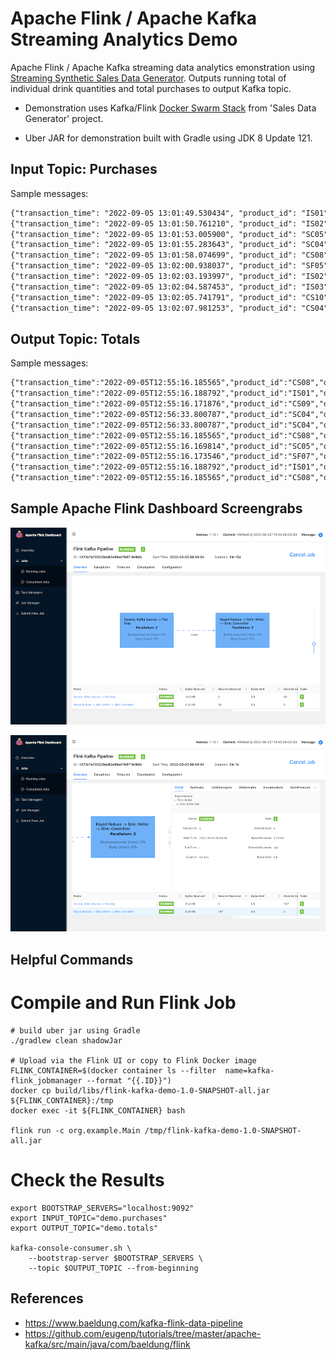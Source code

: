 # Apache Flink / Apache Kafka Streaming Analytics Demo

Apache Flink / Apache Kafka streaming data analytics emonstration
using [Streaming Synthetic Sales Data Generator](https://github.com/garystafford/streaming-sales-generator). Outputs
running total of individual drink quantities and total purchases to output Kafka topic.

* Demonstration uses
  Kafka/Flink [Docker Swarm Stack](https://github.com/garystafford/streaming-sales-generator/blob/main/docker-compose.yml)
  from 'Sales Data Generator' project.

* Uber JAR for demonstration built with Gradle using JDK 8 Update 121.

## Input Topic: Purchases

Sample messages:

```txt
{"transaction_time": "2022-09-05 13:01:49.530434", "product_id": "IS01", "price": 5.49, "quantity": 2, "is_member": false, "member_discount": 0.0, "add_supplements": false, "supplement_price": 0.0, "total_purchase": 10.98}
{"transaction_time": "2022-09-05 13:01:50.761210", "product_id": "IS02", "price": 5.49, "quantity": 1, "is_member": false, "member_discount": 0.0, "add_supplements": false, "supplement_price": 0.0, "total_purchase": 5.49}
{"transaction_time": "2022-09-05 13:01:53.005900", "product_id": "SC05", "price": 5.99, "quantity": 1, "is_member": true, "member_discount": 0.1, "add_supplements": true, "supplement_price": 1.99, "total_purchase": 7.18}
{"transaction_time": "2022-09-05 13:01:55.283643", "product_id": "SC04", "price": 5.99, "quantity": 1, "is_member": false, "member_discount": 0.0, "add_supplements": false, "supplement_price": 0.0, "total_purchase": 5.99}
{"transaction_time": "2022-09-05 13:01:58.074699", "product_id": "CS08", "price": 4.99, "quantity": 1, "is_member": false, "member_discount": 0.0, "add_supplements": false, "supplement_price": 0.0, "total_purchase": 4.99}
{"transaction_time": "2022-09-05 13:02:00.938037", "product_id": "SF05", "price": 5.99, "quantity": 1, "is_member": false, "member_discount": 0.0, "add_supplements": true, "supplement_price": 1.99, "total_purchase": 7.98}
{"transaction_time": "2022-09-05 13:02:03.193997", "product_id": "IS02", "price": 5.49, "quantity": 1, "is_member": true, "member_discount": 0.1, "add_supplements": false, "supplement_price": 0.0, "total_purchase": 4.94}
{"transaction_time": "2022-09-05 13:02:04.587453", "product_id": "IS03", "price": 5.49, "quantity": 3, "is_member": true, "member_discount": 0.1, "add_supplements": false, "supplement_price": 0.0, "total_purchase": 14.82}
{"transaction_time": "2022-09-05 13:02:05.741791", "product_id": "CS10", "price": 4.99, "quantity": 1, "is_member": false, "member_discount": 0.0, "add_supplements": false, "supplement_price": 0.0, "total_purchase": 4.99}
{"transaction_time": "2022-09-05 13:02:07.981253", "product_id": "CS04", "price": 4.99, "quantity": 1, "is_member": false, "member_discount": 0.0, "add_supplements": false, "supplement_price": 0.0, "total_purchase": 4.99}
```

## Output Topic: Totals

Sample messages:

```txt
{"transaction_time":"2022-09-05T12:55:16.185565","product_id":"CS08","quantity":20,"total_purchases":106.76}
{"transaction_time":"2022-09-05T12:55:16.188792","product_id":"IS01","quantity":4,"total_purchases":21.96}
{"transaction_time":"2022-09-05T12:55:16.171876","product_id":"CS09","quantity":10,"total_purchases":48.90}
{"transaction_time":"2022-09-05T12:56:33.800787","product_id":"SC04","quantity":16,"total_purchases":106.17}
{"transaction_time":"2022-09-05T12:56:33.800787","product_id":"SC04","quantity":17,"total_purchases":114.15}
{"transaction_time":"2022-09-05T12:55:16.185565","product_id":"CS08","quantity":21,"total_purchases":113.74}
{"transaction_time":"2022-09-05T12:55:16.169814","product_id":"SC05","quantity":12,"total_purchases":84.01}
{"transaction_time":"2022-09-05T12:55:16.173546","product_id":"SF07","quantity":12,"total_purchases":77.24}
{"transaction_time":"2022-09-05T12:55:16.188792","product_id":"IS01","quantity":5,"total_purchases":29.44}
{"transaction_time":"2022-09-05T12:55:16.185565","product_id":"CS08","quantity":23,"total_purchases":123.72}
```

## Sample Apache Flink Dashboard Screengrabs

![Apache Flink Dashboard 1](screengrabs/flink_dashboard1.png)

![Apache Flink Dashboard 2](screengrabs/flink_dashboard2.png)

## Helpful Commands

# Compile and Run Flink Job

```shell
# build uber jar using Gradle
./gradlew clean shadowJar

# Upload via the Flink UI or copy to Flink Docker image
FLINK_CONTAINER=$(docker container ls --filter  name=kafka-flink_jobmanager --format "{{.ID}}")
docker cp build/libs/flink-kafka-demo-1.0-SNAPSHOT-all.jar ${FLINK_CONTAINER}:/tmp
docker exec -it ${FLINK_CONTAINER} bash

flink run -c org.example.Main /tmp/flink-kafka-demo-1.0-SNAPSHOT-all.jar
```

# Check the Results

```shell
export BOOTSTRAP_SERVERS="localhost:9092"
export INPUT_TOPIC="demo.purchases"
export OUTPUT_TOPIC="demo.totals"

kafka-console-consumer.sh \
    --bootstrap-server $BOOTSTRAP_SERVERS \
    --topic $OUTPUT_TOPIC --from-beginning
```

## References

* <https://www.baeldung.com/kafka-flink-data-pipeline>
* <https://github.com/eugenp/tutorials/tree/master/apache-kafka/src/main/java/com/baeldung/flink>
